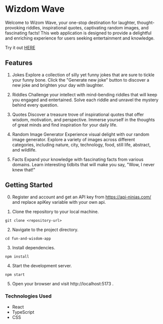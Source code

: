 # Wizdom Wave

Welcome to Wizom Wave, your one-stop destination for laughter, thought-provoking riddles, inspirational quotes, captivating random images, and fascinating facts! This web application is designed to provide a delightful and enriching experience for users seeking entertainment and knowledge.

Try it out [HERE](https://stefanpython.github.io/wisdom-wave/)

## Features

1. Jokes
   Explore a collection of silly yet funny jokes that are sure to tickle your funny bone. Click the "Generate new joke" button to discover a new joke and brighten your day with laughter.

2. Riddles
   Challenge your intellect with mind-bending riddles that will keep you engaged and entertained. Solve each riddle and unravel the mystery behind every question.

3. Quotes
   Discover a treasure trove of inspirational quotes that offer wisdom, motivation, and perspective. Immerse yourself in the thoughts of great minds and find inspiration for your daily life.

4. Random Image Generator
   Experience visual delight with our random image generator. Explore a variety of images across different categories, including nature, city, technology, food, still life, abstract, and wildlife.

5. Facts
   Expand your knowledge with fascinating facts from various domains. Learn interesting tidbits that will make you say, "Wow, I never knew that!"

## Getting Started

0. Register and account and get an API key from https://api-ninjas.com/ and replace apiKey variable with your own api.

1. Clone the repository to your local machine.

```
git clone <repository-url>
```

2. Navigate to the project directory.

```
cd fun-and-wisdom-app
```

3. Install dependencies.

```
npm install
```

4. Start the development server.

```
npm start

```

5. Open your browser and visit http://localhost:5173 .

### Technologies Used

- React
- TypeScript
- CSS
